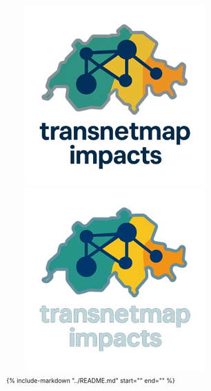 

<p align="center">
  <img src="assets/logo-light.png" alt="transnetmap-impacts logo" width="420" class="only-light">
  <img src="assets/logo-dark.png"  alt="transnetmap-impacts logo" width="420" class="only-dark">
</p>

{% include-markdown "../README.md" start="<!-- docs:start -->" end="<!-- docs:end -->" %}